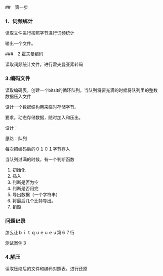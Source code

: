 ##　第一步

### 1．词频统计



读取文件进行按照字节进行词频统计

输出一个文件。

###　2.霍夫曼编码

读取词频统计文件，进行霍夫曼亚索转码

### 3.编码文件

读取编码表，创建一个bitsit的循环队列，当队列将要充满的时候将队列里的整数数据压入文件

设计一个数据结构用来临时存储字节。

要求。动态存储数据，随时加入和压出。

设计：

思路：队列

每次把编码后的０１０１字节存入

当队列过满的时候，有一个判断函数

1. 初始化
2. 插入
3. 判断是否为空
4. 判断是否用完
5. 导出数据（一个字符串）
6. 将最后几个比特导出。
7. 销毁

### 问题记录

怎么让ｂｉｔｑｕｅｕｅｕ第６７行

测试案例３





### 4.解压

读取压缩后的文件和编码对照表。进行还原

